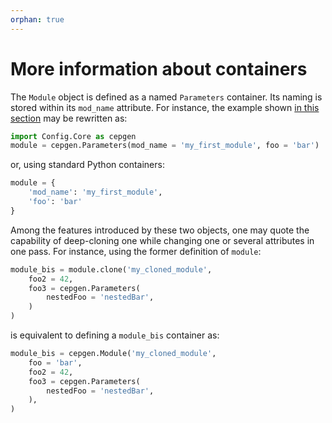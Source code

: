 ```yaml
---
orphan: true
---
```


# More information about containers

The `Module` object is defined as a named `Parameters` container.
Its naming is stored within its `mod_name` attribute.
For instance, the example shown [in this section](/cards-python.md) may be rewritten as:

```python
import Config.Core as cepgen
module = cepgen.Parameters(mod_name = 'my_first_module', foo = 'bar')
```

or, using standard Python containers:

```python
module = {
    'mod_name': 'my_first_module',
    'foo': 'bar'
}
```

Among the features introduced by these two objects, one may quote the capability of deep-cloning one while changing one or several attributes in one pass.
For instance, using the former definition of `module`:

```python
module_bis = module.clone('my_cloned_module',
    foo2 = 42,
    foo3 = cepgen.Parameters(
        nestedFoo = 'nestedBar',
    )
)
```

is equivalent to defining a `module_bis` container as:

```python
module_bis = cepgen.Module('my_cloned_module',
    foo = 'bar',
    foo2 = 42,
    foo3 = cepgen.Parameters(
        nestedFoo = 'nestedBar',
    ),
)
```
